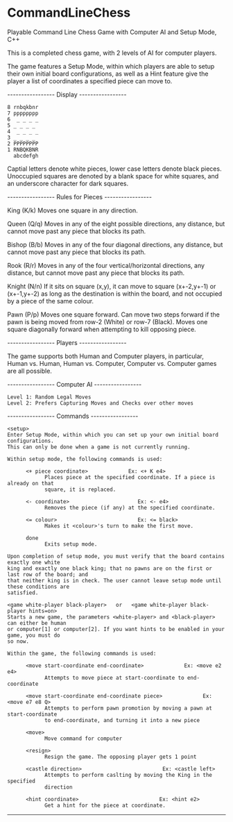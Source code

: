 # CommandLineChess
Playable Command Line Chess Game with Computer AI and Setup Mode, C++

This is a completed chess game, with 2 levels of AI for computer players.

The game features a Setup Mode, within which players are able to setup their own initial
board configurations, as well as a Hint feature give the player a list of coordinates a
specified piece can move to.


----------------- Display -----------------

    8 rnbqkbnr 
    7 pppppppp 
    6  _ _ _ _ 
    5 _ _ _ _ 
    4  _ _ _ _ 
    3 _ _ _ _ 
    2 PPPPPPPP 
    1 RNBQKBNR
      abcdefgh

Captial letters denote white pieces, lower case letters denote black pieces.
Unoccupied squares are denoted by a blank space for white squares, and an 
underscore character for dark squares.


----------------- Rules for Pieces -----------------

King (K/k) Moves one square in any direction.

Queen (Q/q) Moves in any of the eight possible directions, any distance, but cannot move
past any piece that blocks its path.

Bishop (B/b) Moves in any of the four diagonal directions, any distance, but cannot move
past any piece that blocks its path.

Rook (R/r) Moves in any of the four vertical/horizontal directions, any distance, but cannot
move past any piece that blocks its path.

Knight (N/n) If it sits on square (x,y), it can move to square (x+-2,y+-1) or (x+-1,y+-2)
as long as the destination is within the board, and not occupied by a piece of the same colour.

Pawn (P/p) Moves one square forward. Can move two steps forward if the pawn is being moved from
row-2 (White) or row-7 (Black). Moves one square diagonally forward when attempting to kill 
opposing piece.


----------------- Players -----------------

The game supports both Human and Computer players, in particular, Human vs. Human, Human vs.
Computer, Computer vs. Computer games are all possible.


----------------- Computer AI -----------------

    Level 1: Random Legal Moves
    Level 2: Prefers Capturing Moves and Checks over other moves
    

----------------- Commands -----------------

    <setup>
    Enter Setup Mode, within which you can set up your own initial board configurations.
    This can only be done when a game is not currently running.
    
    Within setup mode, the following commands is used:
    
          <+ piece coordinate>             Ex: <+ K e4>
                Places piece at the specified coordinate. If a piece is already on that
                square, it is replaced.
                
          <- coordinate>                      Ex: <- e4>
                Removes the piece (if any) at the specified coordinate.
                
          <= colour>                          Ex: <= black>
                Makes it <colour>'s turn to make the first move.
                
          done
                Exits setup mode.
                
    Upon completion of setup mode, you must verify that the board contains exactly one white
    king and exactly one black king; that no pawns are on the first or last row of the board; and
    that neither king is in check. The user cannot leave setup mode until these conditions are
    satisfied.

    <game white-player black-player>   or   <game white-player black-player hints=on>
    Starts a new game, the parameters <white-player> and <black-player> can either be human
    or computer[1] or computer[2]. If you want hints to be enabled in your game, you must do
    so now.
    
    Within the game, the following commands is used:
    
          <move start-coordinate end-coordinate>             Ex: <move e2 e4>
                Attempts to move piece at start-coordinate to end-coordinate
                
          <move start-coordinate end-coordinate piece>             Ex: <move e7 e8 Q>
                Attempts to perform pawn promotion by moving a pawn at start-coordinate
                to end-coordinate, and turning it into a new piece
                
          <move>
                Move command for computer
                
          <resign>
                Resign the game. The opposing player gets 1 point
                
          <castle direction>                          Ex: <castle left>
                Attempts to perform caslting by moving the King in the specified
                direction
                
          <hint coordinate>                          Ex: <hint e2>
                Get a hint for the piece at coordinate.
    
    
------------------------------------------------------------------------------------------------    

